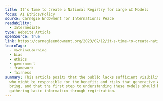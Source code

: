 ```yaml
---
title: It’s Time to Create a National Registry for Large AI Models
focus: AI Ethics/Policy
source: Carnegie Endowment for International Peace
readability:
  - Intermediate
type: Website Article
openSource: true
link: https://carnegieendowment.org/2023/07/12/it-s-time-to-create-national-registry-for-large-ai-models-pub-90180
learnTags:
  - machineLearning
  - bias
  - ethics
  - government
  - framework
  - fairness
summary: This article posits that the public lacks sufficient visibility to know
  who might be responsible for the benefits and risks that generative AI will
  bring, and that the first step to understanding these models should be
  gathering basic information through registration.
---
```

